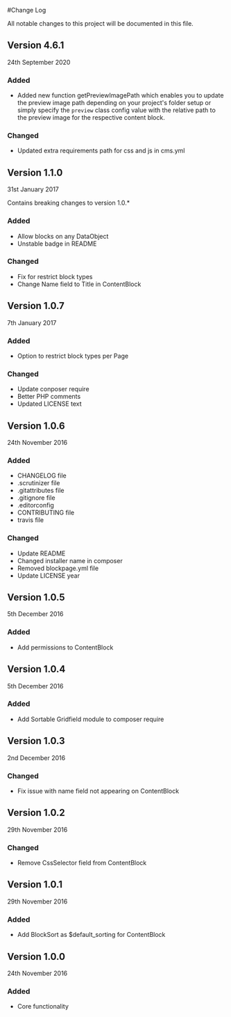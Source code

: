 #Change Log

All notable changes to this project will be documented in this file.
## Version 4.6.1
24th September 2020

### Added
  - Added new function getPreviewImagePath which enables you to update the preview 
  image path depending on your project's folder setup or simply specify the `preview` class config value with 
  the relative path to the preview image for the respective content block.
  
### Changed
  - Updated extra requirements path for css and js in cms.yml
    
## Version 1.1.0

31st January 2017

Contains breaking changes to version 1.0.*

### Added

  - Allow blocks on any DataObject
  - Unstable badge in README

### Changed

  - Fix for restrict block types
  - Change Name field to Title in ContentBlock

## Version 1.0.7

7th January 2017

### Added

  - Option to restrict block types per Page

### Changed

  - Update conposer require
  - Better PHP comments
  - Updated LICENSE text

## Version 1.0.6

24th November 2016

### Added
  
  - CHANGELOG file
  - .scrutinizer file
  - .gitattributes file
  - .gitignore file
  - .editorconfig
  - CONTRIBUTING file
  - travis file

### Changed
  
  - Update README
  - Changed installer name in composer
  - Removed blockpage.yml file
  - Update LICENSE year

## Version 1.0.5

5th December 2016

### Added
  
  - Add permissions to ContentBlock

## Version 1.0.4

5th December 2016

### Added
  
  - Add Sortable Gridfield module to composer require

## Version 1.0.3

2nd December 2016

### Changed
  
  - Fix issue with name field not appearing on ContentBlock

## Version 1.0.2

29th November 2016

### Changed
  
  - Remove CssSelector field from ContentBlock

## Version 1.0.1

29th November 2016

### Added
  
  - Add BlockSort as $default_sorting for ContentBlock

## Version 1.0.0

24th November 2016

### Added
  
  - Core functionality